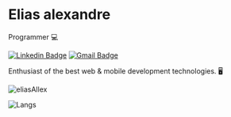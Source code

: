 # Elias alexandre 

Programmer 💻

[![Linkedin Badge](https://img.shields.io/badge/-Elias%20Alexandre-212134?style=flat-square&logo=Linkedin&logoColor=white&link=https://www.linkedin.com/in/elias-alexandre-9511881a7/)](https://www.linkedin.com/in/elias-alexandre-9511881a7/)
[![Gmail Badge](https://img.shields.io/badge/-elias.garcia.alexandr@gmail.com-212234?style=flat-square&logo=Gmail&logoColor=white&link=mailto:elias.garcia.alexandr@gmail.com)](mailto:elias.garcia.alexandr@gmail.com)

Enthusiast of the best web & mobile development technologies. 🖥

<p align="left">
  <img src="https://github-readme-stats.vercel.app/api?username=eliasallex&show_icons=true&theme=algolia&line_height=27" alt="eliasAllex"/> 
</p>

<p align="left">
  <img src="https://github-readme-stats.vercel.app/api/top-langs/?username=eliasallex&layout=compact&show_icons=true&theme=algolia" alt="Langs" />
</p>


<!--
**eliasallex/eliasallex** is a ✨ _special_ ✨ repository because its `README.md` (this file) appears on your GitHub profile.

Here are some ideas to get you started:

👋
- 🔭 I’m currently working on ...
- 🌱 I’m currently learning JS, NodeJS, TS...
- 👯 I’m looking to collaborate on ...
- 🤔 I’m looking for help with ...
- 💬 Ask me about ...
- 📫 How to reach me: ...
- 😄 Pronouns: ...
- ⚡ Fun fact: ...

"Nothing in this world beats good old persistence. Talent does not surpass. Nothing more common than talented failures. Genius does not overcome. Unrecognized geniuses is practically a cliche. Education does not exceed. The world is full of educated fools. Persistence and determination alone are powerful."
-->
